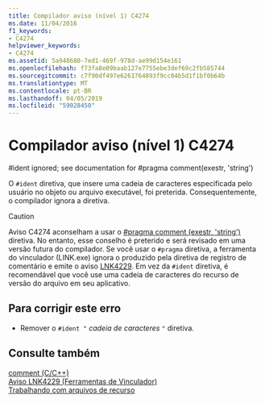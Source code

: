 ```yaml
---
title: Compilador aviso (nível 1) C4274
ms.date: 11/04/2016
f1_keywords:
- C4274
helpviewer_keywords:
- C4274
ms.assetid: 5a948680-7ed1-469f-978d-ae99d154e161
ms.openlocfilehash: f73fa8e09baab127e7755ebe3def69c2fb585744
ms.sourcegitcommit: c7f90df497e6261764893f9cc04b5d1f1bf0b64b
ms.translationtype: MT
ms.contentlocale: pt-BR
ms.lasthandoff: 04/05/2019
ms.locfileid: "59028450"
---
```

# <a name="compiler-warning-level-1-c4274"></a>Compilador aviso (nível 1) C4274

\#ident ignored; see documentation for #pragma comment(exestr, 'string')

O `#ident` diretiva, que insere uma cadeia de caracteres especificada pelo usuário no objeto ou arquivo executável, foi preterida. Consequentemente, o compilador ignora a diretiva.

> [!CAUTION]
>  Aviso C4274 aconselham a usar o [#pragma comment (exestr, 'string')](../../preprocessor/comment-c-cpp.md) diretiva. No entanto, esse conselho é preterido e será revisado em uma versão futura do compilador. Se você usar o `#pragma` diretiva, a ferramenta do vinculador (LINK.exe) ignora o produzido pela diretiva de registro de comentário e emite o aviso [LNK4229](../../error-messages/tool-errors/linker-tools-warning-lnk4229.md). Em vez da `#ident` diretiva, é recomendável que você use uma cadeia de caracteres do recurso de versão do arquivo em seu aplicativo.

## <a name="to-correct-this-error"></a>Para corrigir este erro

- Remover o `#ident "` *cadeia de caracteres* `"` diretiva.

## <a name="see-also"></a>Consulte também

[comment (C/C++)](../../preprocessor/comment-c-cpp.md)<br/>
[Aviso LNK4229 (Ferramentas de Vinculador)](../../error-messages/tool-errors/linker-tools-warning-lnk4229.md)<br/>
[Trabalhando com arquivos de recurso](../../windows/working-with-resource-files.md)